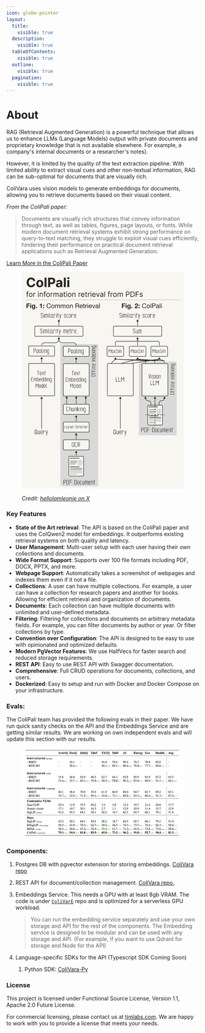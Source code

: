```yaml
---
icon: globe-pointer
layout:
  title:
    visible: true
  description:
    visible: true
  tableOfContents:
    visible: true
  outline:
    visible: true
  pagination:
    visible: true
---
```


# About

RAG (Retrieval Augmented Generation) is a powerful technique that allows us to enhance LLMs (Language Models) output with private documents and proprietary knowledge that is not available elsewhere. For example, a company's internal documents or a researcher's notes).

However, it is limited by the quality of the text extraction pipeline. With limited ability to extract visual cues and other non-textual information, RAG can be sub-optimal for documents that are visually rich.

ColiVara uses vision models to generate embeddings for documents, allowing you to retrieve documents based on their visual content.

_From the ColiPali paper:_

> Documents are visually rich structures that convey information through text, as well as tables, figures, page layouts, or fonts. While modern document retrieval systems exhibit strong performance on query-to-text matching, they struggle to exploit visual cues efficiently, hindering their performance on practical document retrieval applications such as Retrieval Augmented Generation.

[Learn More in the ColiPali Paper](https://arxiv.org/abs/2407.01449)

<figure><img src="../.gitbook/assets/colipali-explainer.jpg" alt=""><figcaption><p><em>Credit:</em> <a href="https://x.com/helloiamleonie"><em>helloIamleonie on X</em></a></p></figcaption></figure>

### Key Features

* **State of the Art retrieval**: The API is based on the ColiPali paper and uses the ColQwen2 model for embeddings. It outperforms existing retrieval systems on both quality and latency.
* **User Management**: Multi-user setup with each user having their own collections and documents.
* **Wide Format Support**: Supports over 100 file formats including PDF, DOCX, PPTX, and more.
* **Webpage Support**: Automatically takes a screenshot of webpages and indexes them even if it not a file.
* **Collections**: A user can have multiple collections. For example, a user can have a collection for research papers and another for books. Allowing for efficient retrieval and organization of documents.
* **Documents**: Each collection can have multiple documents with unlimited and user-defined metadata.
* **Filtering**: Filtering for collections and documents on arbitrary metadata fields. For example, you can filter documents by author or year. Or filter collections by type.
* **Convention over Configuration**: The API is designed to be easy to use with opinionated and optimized defaults.
* **Modern PgVector Features**: We use HalfVecs for faster search and reduced storage requirements.
* **REST API**: Easy to use REST API with Swagger documentation.
* **Comprehensive**: Full CRUD operations for documents, collections, and users.
* **Dockerized**: Easy to setup and run with Docker and Docker Compose on your infrastructure.

### Evals:

The ColiPali team has provided the following evals in their paper. We have run quick sanity checks on the API and the Embeddings Service and are getting similar results. We are working on own independent evals and will update this section with our results.

<figure><img src="../.gitbook/assets/colipali-evals.png" alt=""><figcaption></figcaption></figure>

### Components:

1. Postgres DB with pgvector extension for storing embeddings. [ColiVara repo](https://github.com/tjmlabs/ColiVara)
2. REST API for document/collection management. [ColiVara repo.](https://github.com/tjmlabs/ColiVara)
3.  Embeddings Service. This needs a GPU with at least 8gb VRAM. The code is under [`ColiVarE`](https://github.com/tjmlabs/ColiVarE) repo and is optimized for a serverless GPU workload.

    > You can run the embedding service separately and use your own storage and API for the rest of the components. The Embedding service is designed to be modular and can be used with any storage and API. (For example, if you want to use Qdrant for storage and Node for the API)
4.  Language-specific SDKs for the API (Typescript SDK Coming Soon)

    1. Python SDK: [ColiVara-Py](https://github.com/tjmlabs/colivara-py)



### License

This project is licensed under Functional Source License, Version 1.1, Apache 2.0 Future License.&#x20;

For commercial licensing, please contact us at [tjmlabs.com](https://tjmlabs.com). We are happy to work with you to provide a license that meets your needs.
